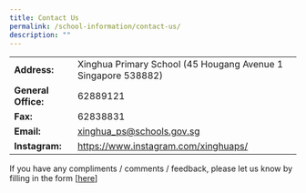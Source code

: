 ```yaml
---
title: Contact Us
permalink: /school-information/contact-us/
description: ""
---
```

|                     |                                                               |
|---------------------|---------------------------------------------------------------|
| **Address:**        | Xinghua Primary School  (45 Hougang Avenue 1  Singapore 538882) |
| **General Office:** | 62889121                                                      |
| **Fax:**            | 62838831                                                      |
| **Email:**          | xinghua_ps@schools.gov.sg                                     |
| **Instagram:**      | https://www.instagram.com/xinghuaps/                                  |

If you have any compliments / comments / feedback, please let us know by filling in the form [[here](https://form.gov.sg/63f85e87841276001204f8e3)]